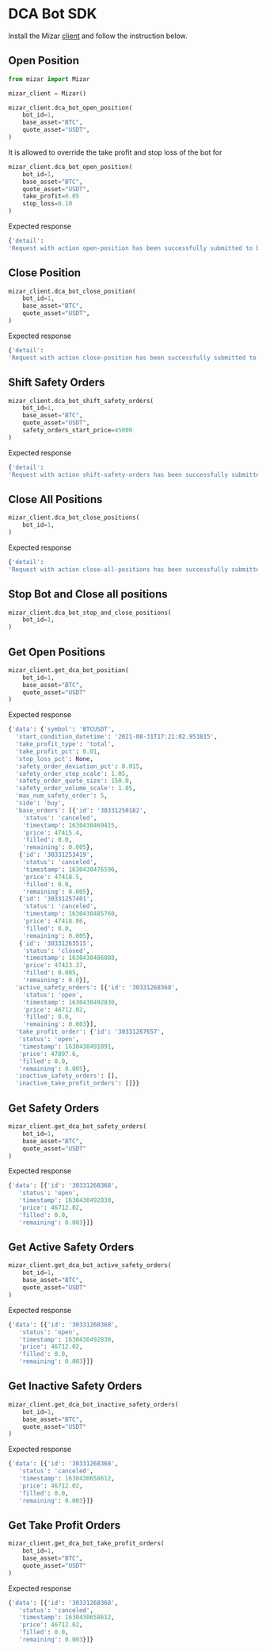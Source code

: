 # DCA Bot SDK

Install the Mizar [client](https://github.com/MizarAI/mizar) and follow the instruction below.

## Open Position

```python
from mizar import Mizar

mizar_client = Mizar()

mizar_client.dca_bot_open_position(
    bot_id=1,
    base_asset="BTC",
    quote_asset="USDT",
)

```

It is allowed to override the take profit and stop loss of the bot for

```python
mizar_client.dca_bot_open_position(
    bot_id=1,
    base_asset="BTC",
    quote_asset="USDT",
    take_profit=0.05
    stop_loss=0.10
)
```

Expected response

```python
{'detail': 
'Request with action open-position has been successfully submitted to bot 1 that has 1 subscriptions.'}
```

## Close Position

```python
mizar_client.dca_bot_close_position(
    bot_id=1,
    base_asset="BTC",
    quote_asset="USDT",
)
```

Expected response

```python
{'detail': 
'Request with action close-position has been successfully submitted to bot 1 that has 1 subscriptions.'}
```

## Shift Safety Orders

```python
mizar_client.dca_bot_shift_safety_orders(
    bot_id=1,
    base_asset="BTC",
    quote_asset="USDT",
    safety_orders_start_price=45000
)
```

Expected response

```python
{'detail': 
'Request with action shift-safety-orders has been successfully submitted to bot 1 that has 1 subscriptions.'}
```

## Close All Positions

```python
mizar_client.dca_bot_close_positions(
    bot_id=1,
)
```

Expected response

```python
{'detail': 
'Request with action close-all-positions has been successfully submitted to bot 1 that has 1 subscriptions.'}
```

## Stop Bot and Close all positions

```python
mizar_client.dca_bot_stop_and_close_positions(
    bot_id=1,
)
```

## Get Open Positions

```python
mizar_client.get_dca_bot_position(
    bot_id=1,
    base_asset="BTC",
    quote_asset="USDT"
)
```

Expected response

```python
{'data': {'symbol': 'BTCUSDT',
  'start_condition_datetime': '2021-08-31T17:21:02.953815',
  'take_profit_type': 'total',
  'take_profit_pct': 0.01,
  'stop_loss_pct': None,
  'safety_order_deviation_pct': 0.015,
  'safety_order_step_scale': 1.05,
  'safety_order_quote_size': 150.0,
  'safety_order_volume_scale': 1.05,
  'max_num_safety_order': 5,
  'side': 'buy',
  'base_orders': [{'id': '30331250182',
    'status': 'canceled',
    'timestamp': 1630430469415,
    'price': 47415.4,
    'filled': 0.0,
    'remaining': 0.005},
   {'id': '30331253419',
    'status': 'canceled',
    'timestamp': 1630430476596,
    'price': 47418.5,
    'filled': 0.0,
    'remaining': 0.005},
   {'id': '30331257401',
    'status': 'canceled',
    'timestamp': 1630430485760,
    'price': 47418.86,
    'filled': 0.0,
    'remaining': 0.005},
   {'id': '30331263515',
    'status': 'closed',
    'timestamp': 1630430486088,
    'price': 47423.37,
    'filled': 0.005,
    'remaining': 0.0}],
  'active_safety_orders': [{'id': '30331268368',
    'status': 'open',
    'timestamp': 1630430492830,
    'price': 46712.02,
    'filled': 0.0,
    'remaining': 0.003}],
  'take_profit_order': {'id': '30331267657',
   'status': 'open',
   'timestamp': 1630430491891,
   'price': 47897.6,
   'filled': 0.0,
   'remaining': 0.005},
  'inactive_safety_orders': [],
  'inactive_take_profit_orders': []}}

```

## Get Safety Orders

```python
mizar_client.get_dca_bot_safety_orders(
    bot_id=1,
    base_asset="BTC",
    quote_asset="USDT"
)
```

Expected response

```python
{'data': [{'id': '30331268368',
   'status': 'open',
   'timestamp': 1630430492830,
   'price': 46712.02,
   'filled': 0.0,
   'remaining': 0.003}]}
```

## Get Active Safety Orders

```python
mizar_client.get_dca_bot_active_safety_orders(
    bot_id=1,
    base_asset="BTC",
    quote_asset="USDT"
)
```

Expected response

```python
{'data': [{'id': '30331268368',
   'status': 'open',
   'timestamp': 1630430492830,
   'price': 46712.02,
   'filled': 0.0,
   'remaining': 0.003}]}
```

## Get Inactive Safety Orders

```python
mizar_client.get_dca_bot_inactive_safety_orders(
    bot_id=1,
    base_asset="BTC",
    quote_asset="USDT"
)
```

Expected response

```python
{'data': [{'id': '30331268368',
   'status': 'canceled',
   'timestamp': 1630430658612,
   'price': 46712.02,
   'filled': 0.0,
   'remaining': 0.003}]}
```

## Get Take Profit Orders

```python
mizar_client.get_dca_bot_take_profit_orders(
    bot_id=1,
    base_asset="BTC",
    quote_asset="USDT"
)
```

Expected response

```python
{'data': [{'id': '30331268368',
   'status': 'canceled',
   'timestamp': 1630430658612,
   'price': 46712.02,
   'filled': 0.0,
   'remaining': 0.003}]}
```

